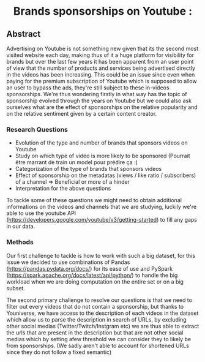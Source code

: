 # <p style="text-align: center;"> Brands sponsorships on Youtube :</p>

## Abstract 

  Advertising on Youtube is not something new given that its the second most visited website each day, making thus of it a huge platform for visibility for brands but over the last few years it has been apparent from an user point of view that the number of products and services being advertised directly in the videos has been increasing. This could be an issue since even when paying for the premium subscription of Youtube which is supposed to allow an user to bypass the ads, they're still subject to these in-videos sponsorships. We're thus wondering firstly in what way has the topic of sponsorship evolved through the years on Youtube but we could also ask ourselves what are the effect of sponsorships on the relative popularity and on the relative sentiment given by a certain content creator. 

### Research Questions

- Evolution of the type and number of brands that sponsors videos on Youtube
- Study on which type of video is more likely to be sponsored (Pourrait être marrant de train un model pour prédire ça :)
- Categorization of the type of brands that sponsors videos
- Effect of sponsorship on the metadatas (views / like ratio / subscribers) of a channel => Beneficial or more of a hinder
- Interpretation for the above questions

To tackle some of these questions we might need to obtain additional informations on the videos and channels that we are studying, luckily we're able to use the youtube API (https://developers.google.com/youtube/v3/getting-started) to fill any gaps in our data.

### Methods

Our first challenge to tackle is how to work with such a big dataset, for this issue we decided to use combinations of Pandas (https://pandas.pydata.org/docs/) for its ease of use  and PySpark (https://spark.apache.org/docs/latest/api/python/) to handle the big workload when we are doing computation on the entire set or on a big subset.

The second primary challenge to resolve our questions is that we need to filter out every videos that do not contain a sponsorship, but thanks to Youniverse, we have access to the description of each videos in the dataset which allow us to parse the description in search of URLs, by excluding other social medias (Twitter/Twitch/Instgram etc) we are thus able to extract the urls that are present in the description but that are not other social medias which by setting afew threshold we can consider they to likely be from sponsorships.
(We sadly aren't able to account for shortened URLs since they do not follow a fixed semantic)

                                                      
                                                      
